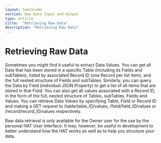 ```yaml
---
layout: twoColumn
section: Raw Data Input and Output
type: article
title:  "Retrieving Raw Data"
description: "Retrieving Raw Data"
---
```


# Retrieving Raw Data
  Sometimes you might find it useful to extract Data Values. You can get all Data that has been stored in a specific Table (including its Fields and subTables), listed by associated Record ID (one Record per list item), and the full nested structure of Fields and subTables. Similarly, you can query the Data by Field (individual JSON Property) to get a list of all items that are stored in that Field. You can also get all values associated with a Record ID, in the form of the full, nested structure of Tables, subTables, Fields and Values. You can retrieve Data Values by specifying Table, Field or Record ID and making a GET request to /table/table_ID/values, /field/field_ID/values or /record/record_ID/values respectively.

Raw data retrieval is only available for the Owner user for the use by the personal HAT User Interface. It may, however, be useful in development to better understand how the HAT works as well as to help you structure your data.
